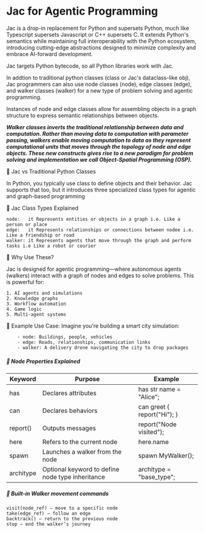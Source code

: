 # Jac for Agentic Programming

Jac is a drop-in replacement for Python and supersets Python, much like Typescript supersets Javascript or C++ supersets C. It extends Python's semantics while maintaining full interoperability with the Python ecosystem, introducing cutting-edge abstractions designed to minimize complexity and embrace AI-forward development.

Jac targets Python bytecode, so all Python libraries work with Jac.

In addtion to traditional python classes (class or Jac's dataclass-like obj), Jac programmers can also use node classes (node), edge classes (edge), and walker classes (walker) for a new type of problem solving and agentic programming.

Instances of node and edge classes allow for assembling objects in a graph structure to express semantic relationships between objects.

**_Walker classes inverts the traditional relationship between data and computation. Rather than moving data to computation with parameter passing, walkers enable moving computation to data as they represent computational units that moves through the topology of node and edge objects.
These new constructs gives rise to a new paradigm for problem solving and implementation we call Object-Spatial Programming (OSP)._**

🧠 Jac vs Traditional Python Classes

In Python, you typically use class to define objects and their behavior. Jac supports that too, but it introduces three specialized class types for agentic and graph-based programming

🧩 Jac Class Types Explained    

    node:	it Represents entities or objects in a graph i.e. Like a person or place
    edge:	it Represents relationships or connections between nodee i.e. Like a friendship or road
    walker:	it Represents agents that move through the graph and perform tasks i.e Like a robot or courier

🚀 Why Use These?

Jac is designed for agentic programming—where autonomous agents (walkers) interact with a graph of nodes and edges to solve problems. This is powerful for:

    1. AI agents and simulations
    2. Knowledge graphs
    3. Workflow automation
    4. Game logic
    5. Multi-agent systems    

🧠 Example Use Case: Imagine you're building a smart city simulation:

        - node: Buildings, people, vehicles
        - edge: Roads, relationships, communication links
        - walker: A delivery drone navigating the city to drop packages   

##### 🧠 Node Properties Explained

| Keyword    | Purpose | Example |
| -------- | -------- | -------- |
| has | Declares attributes | has str name = "Alice"; |
|  can | Declares behaviors | can greet { report("Hi"); } |
| report() | Outputs messages | report("Node visited"); |
| here | Refers to the current node |here.name |
| spawn | Launches a walker from the node | spawn MyWalker(); |
| architype | Optional keyword to define node type inheritance | architype = "base_type"; |

##### 🧠 Built-in Walker movement commands

    visit(node_ref) – move to a specific node
    take(edge_ref) – follow an edge
    backtrack() – return to the previous node
    stop – end the walker’s journey


